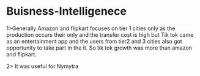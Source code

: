 # Buisness-Intelligenece

1>Generally Amazon and flipkart focuses on tier 1 cities only as the production occurs their only and the transfer cost is high but Tik tok came as an entertainment app and the users from tier2 and 3 cities also got opportunity to take part in the it. So tik tok growth was more than amazon and flipkart.

2> It was useful for Nymytra

